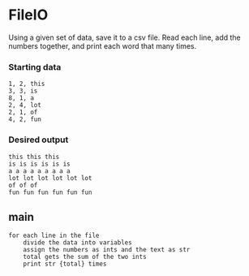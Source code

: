 # FileIO

Using a given set of data, save it to a csv file. Read each line, add the numbers together, and print each word that many times.

### Starting data
```
1, 2, this
3, 3, is
8, 1, a
2, 4, lot
2, 1, of
4, 2, fun
```

### Desired output
```
this this this
is is is is is is
a a a a a a a a a 
lot lot lot lot lot lot
of of of
fun fun fun fun fun fun
```

## main
```
for each line in the file
	divide the data into variables
	assign the numbers as ints and the text as str
	total gets the sum of the two ints
	print str {total} times
```

